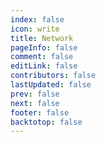 ```yaml
---
index: false
icon: write
title: Network
pageInfo: false
comment: false
editLink: false
contributors: false
lastUpdated: false
prev: false
next: false
footer: false
backtotop: false
---
```

